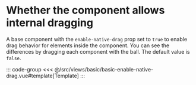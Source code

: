 <basicEnableNativeDrag/>

# Whether the component allows internal dragging

A base component with the `enable-native-drag` prop set to `true` to enable drag behavior for elements inside the component. You can see the differences by dragging each component with the ball. The default value is `false`.

::: code-group
<<< @/src/views/basic/basic-enable-native-drag.vue#template[Template]
:::